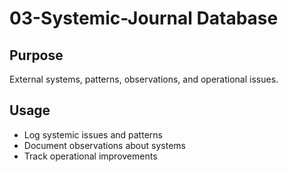 # 03-Systemic-Journal Database

## Purpose
External systems, patterns, observations, and operational issues.

## Usage
- Log systemic issues and patterns
- Document observations about systems
- Track operational improvements
